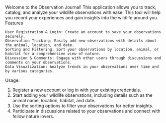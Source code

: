 Welcome to the Observation Journal! This application allows you to track, catalog, and analyze your wildlife observations with ease. This tool will help you record your experiences and gain insights into the wildlife around you.
Features

    User Registration & Login: Create an account to save your observations securely.
    Observation Tracking: Easily add new observations with details about the animal, location, and date.
    Sorting and Filtering: Sort your observations by location, animal, or habitat for a comprehensive view of nature.
    Discussion & Comments: Engage with other users through discussions and comments on your observations.
    Data Visualization: Analyze trends in your observations over time and by various categories.


Usage:
1. Register a new account or log in with your existing credentials.
2. Start adding your wildlife observations, including details such as the animal name, location, habitat, and date.
3. Use the sorting options to filter your observations for better insights.
4. Participate in discussions related to your observations and connect with fellow nature lovers.